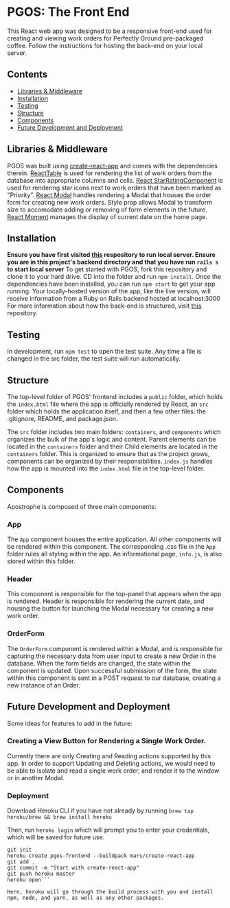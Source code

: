 # PGOS: The Front End

This React web app was designed to be a responsive front-end used for creating and viewing work orders for Perfectly Ground pre-packaged coffee. Follow the instructions for hosting the back-end on your local server.  

## Contents

- [Libraries & Middleware](#libraries--middleware)
- [Installation](#installation)
- [Testing](#testing)
- [Structure](#structure)
- [Components](#components)
- [Future Development and Deployment](#future-development-and-deployment)

## Libraries & Middleware

PGOS was built using [create-react-app](https://github.com/facebook/create-react-app) and comes with the dependencies therein. [ReactTable](https://www.npmjs.com/package/react-table) is used for rendering the list of work orders from the database into appropriate columns and cells. [React StarRatingComponent](https://github.com/voronianski/react-star-rating-component) is used for rendering star icons next to work orders that have been marked as "Priority". [React Modal](https://reactcommunity.org/react-modal/) handles rendering a Modal that houses the order form for creating new work orders. Style prop allows Modal to transform size to accomodate adding or removing of form elements in the future. [React Moment](https://www.npmjs.com/package/react-moment) manages the display of current date on the home page.

## Installation

  **Ensure you have first visited [this](https://www.npmjs.com/package/react-moment) respository to run local server. Ensure you are in this project's backend directory and that you have run ```rails s``` to start local server**
To get started with PGOS, fork this repository and clone it to your hard drive. CD into the folder and run ```npm install```. Once the dependencies have been installed, you can run ```npm start``` to get your app running. Your locally-hosted version of the app, like the live version, will receive information from a Ruby on Rails backend hosted at localhost:3000 For more information about how the back-end is structured, visit [this](https://github.com/omidvatan94/PGOS-front-end) repository.

## Testing

In development, run ```npm test``` to open the test suite. Any time a file is changed in the src folder, the test suite will run automatically.

## Structure

The top-level folder of PGOS' frontend includes a `public` folder, which holds the `index.html` file where the app is officially rendered by React, an `src` folder which holds the application itself, and then a few other files: the .gitignore, README, and package.json.

The `src` folder includes two main folders: `containers`, and `components` which organizes the bulk of the app's logic and content. Parent elements can be located in the `containers` folder and their Child elements are located in the `containers` folder. This is organized to ensure that as the project grows, components can be organized by their responsibilities. `index.js` handles how the app is mounted into the `index.html` file in the top-level folder.

## Components

Apostrophe is composed of three main components:

### App

The `App` component houses the entire application. All other components will be rendered within this component. The corresponding .css file in the `App` folder rules all styling within the app. An informational page, `info.js`, is also stored within this folder.

### Header

This component is responsible for the top-panel that appears when the app is rendered. Header is responsible for rendering the current date, and housing the button for launching the Modal necessary for creating a new work order.

### OrderForm

The `OrderForm` component is rendered within a Modal, and is responsible for capturing the necessary data from user input to create a new Order in the database. When the form fields are changed, the state within the component is updated. Upon successful submission of the form, the state within this component is sent in a POST request to our database, creating a new instance of an Order.

## Future Development and Deployment

Some ideas for features to add in the future:

### Creating a View Button for Rendering a Single Work Order.

Currently there are only Creating and Reading actions supported by this app. In order to support Updating and Deleting actions, we would need to be able to isolate and read a single work order, and render it to the window or in another Modal.

### Deployment

Download Heroku CLI if you have not already by running ```brew tap heroku/brew && brew install heroku```

Then, run ```heroku login``` which will prompt you to enter your credentials, which will be saved for future use.

```cd pgos-frontend
git init
heroku create pgos-frontend --buildpack mars/create-react-app
git add .
git commit -m "Start with create-react-app"
git push heroku master
heroku open```

Here, heroku will go through the build process with you and install npm, node, and yarn, as well as any other packages.
